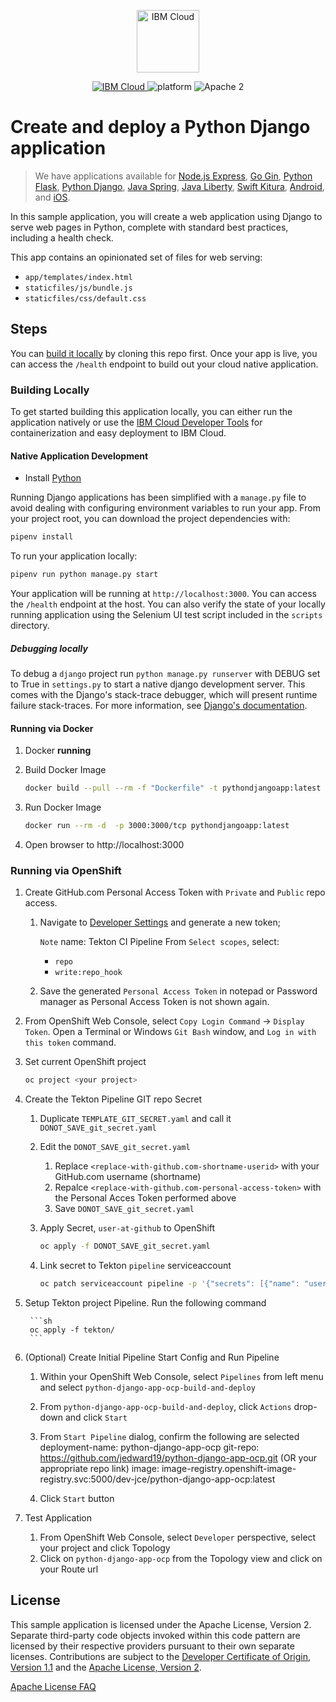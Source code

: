 <p align="center">
    <a href="https://cloud.ibm.com">
        <img src="https://my1.digitalexperience.ibm.com/8304c341-f896-4e04-add0-0a9ae02473ba/dxdam/2d/2d559197-6763-4e47-a2cb-8f54c449ff26/ibm-cloud.svg" height="100" alt="IBM Cloud">
    </a>
</p>


<p align="center">
    <a href="https://cloud.ibm.com">
    <img src="https://img.shields.io/badge/IBM%20Cloud-powered-blue.svg" alt="IBM Cloud">
    </a>
    <img src="https://img.shields.io/badge/platform-django-lightgrey.svg?style=flat" alt="platform">
    <img src="https://img.shields.io/badge/license-Apache2-blue.svg?style=flat" alt="Apache 2">
</p>


# Create and deploy a Python Django application

> We have applications available for [Node.js Express](https://github.com/IBM/node-express-app), [Go Gin](https://github.com/IBM/go-gin-app), [Python Flask](https://github.com/IBM/python-flask-app), [Python Django](https://github.com/IBM/python-django-app), [Java Spring](https://github.com/IBM/java-spring-app), [Java Liberty](https://github.com/IBM/java-liberty-app), [Swift Kitura](https://github.com/IBM/swift-kitura-app), [Android](https://github.com/IBM/android-app), and [iOS](https://github.com/IBM/ios-app).

In this sample application, you will create a web application using Django to serve web pages in Python, complete with standard best practices, including a health check.

This app contains an opinionated set of files for web serving:

- `app/templates/index.html`
- `staticfiles/js/bundle.js`
- `staticfiles/css/default.css`

## Steps

You can [build it locally](#building-locally) by cloning this repo first. Once your app is live, you can access the `/health` endpoint to build out your cloud native application.


### Building Locally

To get started building this application locally, you can either run the application natively or use the [IBM Cloud Developer Tools](https://cloud.ibm.com/docs/cli?topic=cloud-cli-getting-started) for containerization and easy deployment to IBM Cloud.

#### Native Application Development

* Install [Python](https://www.python.org/downloads/)

Running Django applications has been simplified with a `manage.py` file to avoid dealing with configuring environment variables to run your app. From your project root, you can download the project dependencies with:

```bash
pipenv install
```

To run your application locally:

```bash
pipenv run python manage.py start
```

Your application will be running at `http://localhost:3000`.  You can access the `/health` endpoint at the host. You can also verify the state of your locally running application using the Selenium UI test script included in the `scripts` directory.

##### Debugging locally
To debug a `django` project run `python manage.py runserver` with DEBUG set to True in `settings.py` to start a native django development server. This comes with the Django's stack-trace debugger, which will present runtime failure stack-traces. For more information, see [Django's documentation](https://docs.djangoproject.com/en/2.0/ref/settings/).


#### Running via Docker

1. Docker **running**
1. Build Docker Image

    ```sh
    docker build --pull --rm -f "Dockerfile" -t pythondjangoapp:latest "."
    ```

1. Run Docker Image

    ```sh
    docker run --rm -d  -p 3000:3000/tcp pythondjangoapp:latest
    ```

1. Open browser to http://localhost:3000


### Running via OpenShift

1. Create GitHub.com Personal Access Token with `Private` and `Public` repo access. 

    1. Navigate to [Developer Settings](https://github.com/settings/tokens) and generate a new token; 
    
        `Note` name: Tekton CI Pipeline
        From `Select scopes`, select:
        - `repo`
        - `write:repo_hook`
    
    1. Save the generated `Personal Access Token` in notepad or Password manager as Personal Access Token is not shown again.


1. From OpenShift Web Console, select `Copy Login Command` -> `Display Token`. Open a Terminal or Windows `Git Bash` window, and `Log in with this token` command.

1. Set current OpenShift project

    ```sh
    oc project <your project>
    ```


1. Create the Tekton Pipeline GIT repo Secret

    1. Duplicate `TEMPLATE_GIT_SECRET.yaml` and call it `DONOT_SAVE_git_secret.yaml`
    1. Edit the `DONOT_SAVE_git_secret.yaml`

        1. Replace `<replace-with-github.com-shortname-userid>` with your GitHub.com username (shortname)
        1. Repalce `<replace-with-github.com-personal-access-token>` with the Personal Acces Token performed above
        1. Save `DONOT_SAVE_git_secret.yaml`

    1. Apply Secret, `user-at-github` to OpenShift

        ```sh
        oc apply -f DONOT_SAVE_git_secret.yaml
        ```

    1. Link secret to Tekton `pipeline` serviceaccount

        ```sh
        oc patch serviceaccount pipeline -p '{"secrets": [{"name": "user-at-github"}]}'
        ```

1. Setup Tekton project Pipeline. Run the following command

        ```sh
        oc apply -f tekton/
        ```

1. (Optional) Create Initial Pipeline Start Config and Run Pipeline

    1. Within your OpenShift Web Console, select `Pipelines` from left menu and select `python-django-app-ocp-build-and-deploy`
    
    1. From `python-django-app-ocp-build-and-deploy`, click `Actions` drop-down and click `Start`
    
    1. From `Start Pipeline` dialog, confirm the following are selected
        deployment-name: python-django-app-ocp
        git-repo: https://github.com/jedward19/python-django-app-ocp.git (OR your appropriate repo link)
        image: image-registry.openshift-image-registry.svc:5000/dev-jce/python-django-app-ocp:latest
    1. Click `Start` button


1. Test Application

    1. From OpenShift Web Console, select `Developer` perspective, select your project and click Topology
    1. Click on `python-django-app-ocp` from the Topology view and click on your Route url

## License

This sample application is licensed under the Apache License, Version 2. Separate third-party code objects invoked within this code pattern are licensed by their respective providers pursuant to their own separate licenses. Contributions are subject to the [Developer Certificate of Origin, Version 1.1](https://developercertificate.org/) and the [Apache License, Version 2](https://www.apache.org/licenses/LICENSE-2.0.txt).

[Apache License FAQ](https://www.apache.org/foundation/license-faq.html#WhatDoesItMEAN)
